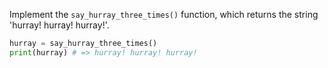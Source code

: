 
Implement the `say_hurray_three_times()` function, which returns the string 'hurray! hurray! hurray!'.

```python
hurray = say_hurray_three_times()
print(hurray) # => hurray! hurray! hurray!
```
